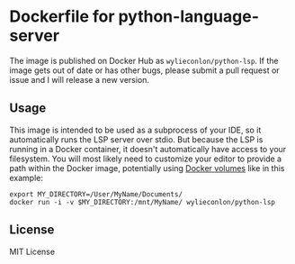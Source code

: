 # Dockerfile for python-language-server

The image is published on Docker Hub as `wylieconlon/python-lsp`. If the image gets
out of date or has other bugs, please submit a pull request or issue and I will release
a new version.

## Usage

This image is intended to be used as a subprocess of your IDE, so it automatically runs the
LSP server over stdio. But because the LSP is running in a Docker container, it doesn't
automatically have access to your filesystem. You will most likely need to customize your
editor to provide a path within the Docker image, potentially using
[Docker volumes](https://docs.docker.com/storage/volumes/) like in this example:

```
export MY_DIRECTORY=/User/MyName/Documents/
docker run -i -v $MY_DIRECTORY:/mnt/MyName/ wylieconlon/python-lsp
```

## License

MIT License
